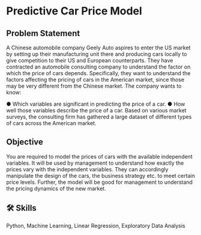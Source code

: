 
# Predictive Car Price Model

## Problem Statement
A Chinese automobile company Geely Auto aspires to enter the US market by setting up their
manufacturing unit there and producing cars locally to give competition to their US and
European counterparts.
They have contracted an automobile consulting company to understand the factor on which the
price of cars depends. Specifically, they want to understand the factors affecting the pricing of
cars in the American market, since those may be very different from the Chinese market. The
company wants to know:

● Which variables are significant in predicting the price of a car.
● How well those variables describe the price of a car.
Based on various market surveys, the consulting firm has gathered a large dataset of different types of cars across the American market.

## Objective
You are required to model the prices of cars with the available independent variables. It will be
used by management to understand how exactly the prices vary with the independent variables.
They can accordingly manipulate the design of the cars, the business strategy etc. to meet
certain price levels. Further, the model will be good for management to understand the pricing
dynamics of the new market.

## 🛠 Skills
Python, Machine Learning, Linear Regression, Exploratory Data Analysis

